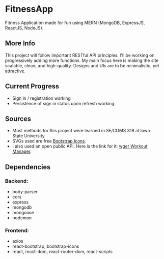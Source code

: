 # FitnessApp
Fitness Application made for fun using MERN (MongoDB, ExpressJS, ReactJS, NodeJS).
## More Info
This project will follow important RESTful API principles. I'll be working on progressively adding more functions. My main focus here is making the site scalable, clean, and high-quality. Designs and UIs are to be minimalistic, yet attractive.
## Current Progress
* Sign in / registration working
* Persistence of sign in status upon refresh working
## Sources
* Most methods for this project were learned in SE/COMS 319 at Iowa State University.
* SVGs used are free [Bootstrap Icons](https://icons.getbootstrap.com/).
* I also used an open public API. Here is the link for it: [wger Workout Manager](https://wger.de/en/software/api).
## Dependencies
### Backend:
* body-parser
* cors
* express
* mongodb
* mongoose
* nodemon
### Frontend:
* axios
* react-bootstrap, bootstrap-icons
* react, react-dom, react-router-dom, react-scripts
